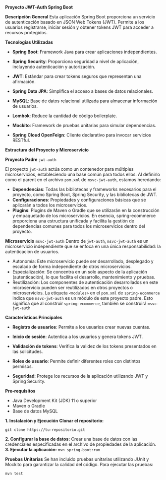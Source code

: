 **Proyecto JWT-Auth Spring Boot**

**Descripción General**
Esta aplicación Spring Boot proporciona un servicio de autenticación basado en JSON Web Tokens (JWT). Permite a los usuarios registrarse, iniciar sesión y obtener tokens JWT para acceder a recursos protegidos.

**Tecnologías Utilizadas**
- **Spring Boot**: Framework Java para crear aplicaciones independientes.

- **Spring Security**: Proporciona seguridad a nivel de aplicación, incluyendo autenticación y autorización.

- **JWT**: Estándar para crear tokens seguros que representan una afirmación.

- **Spring Data JPA**: Simplifica el acceso a bases de datos relacionales.

- **MySQL**: Base de datos relacional utilizada para almacenar información de usuarios.

- **Lombok**: Reduce la cantidad de código boilerplate.

- **Mockito**: Framework de pruebas unitarias para simular dependencias.

- **Spring Cloud OpenFeign**: Cliente declarativo para invocar servicios RESTful.

**Estructura del Proyecto y Microservicio**

**Proyecto Padre**
`jwt-auth`

El proyecto `jwt-auth` actúa como un contenedor para múltiples microservicios, estableciendo una base común para todos ellos. Al definirlo como el parent en el archivo `pom.xml` de `msvc-jwt-auth`, estamos heredando:

- **Dependencias**: Todas las bibliotecas y frameworks necesarios para el proyecto, como Spring Boot, Spring Security, y las bibliotecas de JWT.
- **Configuraciones**: Propiedades y configuraciones básicas que se aplicarán a todos los microservicios.
- **Plugins**: Plugins de Maven o Gradle que se utilizarán en la construcción y empaquetado de los microservicios.
En esencia, spring-ecommerce proporciona una estructura unificada y facilita la gestión de dependencias comunes para todos los microservicios dentro del proyecto.

**Microservicio**
`msvc-jwt-auth`
Dentro de `jwt-auth`, `msvc-jwt-auth` es un microservicio independiente que se enfoca en una única responsabilidad: la autenticación de usuarios.

- Autonomía: Este microservicio puede ser desarrollado, desplegado y escalado de forma independiente de otros microservicios.
- Especialización: Se concentra en un solo aspecto de la aplicación (autenticación), lo que facilita el desarrollo, mantenimiento y pruebas.
- Reutilización: Los componentes de autenticación desarrollados en este microservicio pueden ser reutilizados en otros proyectos o microservicios.
La etiqueta `<modules>` en el `pom.xml` de `spring-ecommerce` indica que `msvc-jwt-auth` es un módulo de este proyecto padre. Esto significa que al construir `spring-ecommerce`, también se construirá `msvc-jwt-auth`

**Características Principales**
- **Registro de usuarios**: Permite a los usuarios crear nuevas cuentas.

- **Inicio de sesión**: Autentica a los usuarios y genera tokens JWT.

- **Validación de tokens**: Verifica la validez de los tokens presentados en las solicitudes.

- **Roles de usuario**: Permite definir diferentes roles con distintos permisos.

- **Seguridad**: Protege los recursos de la aplicación utilizando JWT y Spring Security.

**Pre-requisitos**
- Java Development Kit (JDK) 11 o superior
- Maven o Gradle
- Base de datos MySQL

**1. Instalación y Ejecución**
**Clonar el repositorio:**

`git clone https://tu-repositorio.git`

**2. Configurar la base de datos:**
Crear una base de datos con las credenciales especificadas en el archivo de propiedades de la aplicación.
**3. Ejecutar la aplicación:**
`mvn spring-boot:run`

**Pruebas Unitarias**
Se han incluido pruebas unitarias utilizando JUnit y Mockito para garantizar la calidad del código. Para ejecutar las pruebas:

`mvn test`